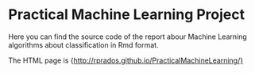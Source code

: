 Practical Machine Learning Project
==================================

Here you can find the source code of the report abour Machine Learning algorithms
about classification in Rmd format.

The HTML page is {http://rprados.github.io/PracticalMachineLearning/}